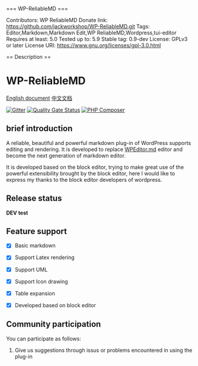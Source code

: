 === WP-ReliableMD ===

Contributors: WP ReliableMD
Donate link: https://github.com/jackworkshop/WP-ReliableMD.git
Tags: Editor,Markdown,Markdown Edit,WP ReliableMD,Wordpress,tui-editor
Requires at least: 5.0
Tested up to: 5.9
Stable tag: 0.9-dev
License: GPLv3 or later
License URI: https://www.gnu.org/licenses/gpl-3.0.html

== Description ==

# WP-ReliableMD

[English document](README.md) [中文文档](README_zh_CN.md)

[![Gitter](https://badges.gitter.im/WP-ReliableMD/community.svg)](https://gitter.im/WP-ReliableMD/community?utm_source=badge&utm_medium=badge&utm_campaign=pr-badge) [![Quality Gate Status](https://sonarcloud.io/api/project_badges/measure?project=jackworkshop_WP-ReliableMD&metric=alert_status)](https://sonarcloud.io/summary/new_code?id=jackworkshop_WP-ReliableMD) [![PHP Composer](https://github.com/jackworkshop/WP-ReliableMD/workflows/PHP%20Composer/badge.svg)](https://github.com/jackworkshop/WP-ReliableMD/actions)

## brief introduction

A reliable, beautiful and powerful markdown plug-in of WordPress supports editing and rendering. It is developed to replace [WPEditor.md](https://wordpress.org/plugins/wp-editormd/) editor and become the next generation of markdown editor.

It is developed based on the block editor, trying to make great use of the powerful extensibility brought by the block editor, here I would like to express my thanks to the block editor developers of wordpress.

## Release status

**DEV test**

## Feature support

- [x] Basic markdown
- [x] Support Latex rendering
- [x] Support UML
- [x] Support Icon drawing
- [x] Table expansion
- [x] Developed based on block editor


## Community participation

You can participate as follows:
1. Give us suggestions through issus or problems encountered in using the plug-in
